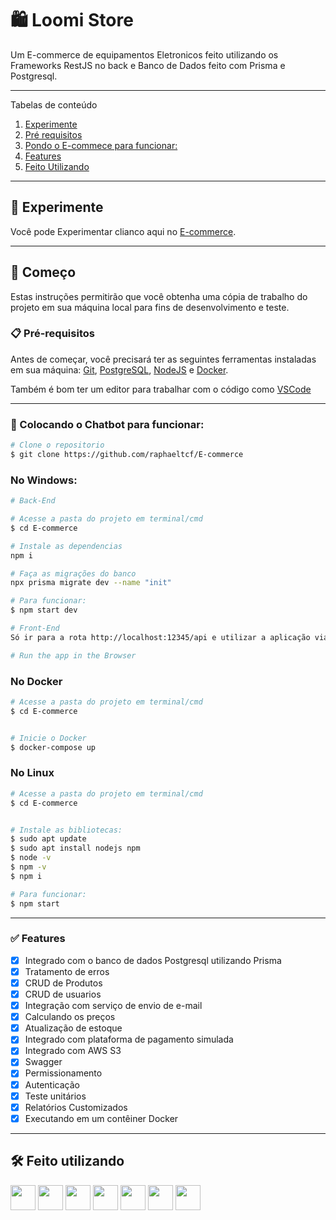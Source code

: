 # 🛍 Loomi Store

Um E-commerce de equipamentos Eletronicos feito utilizando os Frameworks RestJS no back e Banco de Dados feito com Prisma e Postgresql.

*******
Tabelas de conteúdo 
 1. [Experimente](#experimente)
 2. [Pré requisitos](#prerequisitos)
 3. [Pondo o E-commece para funcionar:](#funcionando)
 4. [Features](#features)
 5. [Feito Utilizando](#built)

*******
<div id='experimente'/>  

## 👾 Experimente 

Você pode Experimentar clianco aqui no [E-commerce]().

*******
<div id='prerequisitos'/>  

## 🚀 Começo

Estas instruções permitirão que você obtenha uma cópia de trabalho do projeto em sua máquina local para fins de desenvolvimento e teste.

### 📋 Pré-requisitos

Antes de começar, você precisará ter as seguintes ferramentas instaladas em sua máquina:
[Git](https://git-scm.com), 
[PostgreSQL](https://www.postgresql.org/), 
[NodeJS](https://nodejs.org/en) e
[Docker](https://www.docker.com/).

Também é bom ter um editor para trabalhar com o código como [VSCode](https://code.visualstudio.com/)

*******
<div id='funcionando'/>  

### 🎲 Colocando o Chatbot para funcionar:

```bash
# Clone o repositorio
$ git clone https://github.com/raphaeltcf/E-commerce
```

### No Windows: 

```bash
# Back-End

# Acesse a pasta do projeto em terminal/cmd
$ cd E-commerce

# Instale as dependencias
npm i

# Faça as migrações do banco 
npx prisma migrate dev --name "init"

# Para funcionar:
$ npm start dev

# Front-End
Só ir para a rota http://localhost:12345/api e utilizar a aplicação via swagger

# Run the app in the Browser
```

### No Docker
```bash
# Acesse a pasta do projeto em terminal/cmd
$ cd E-commerce


# Inicie o Docker 
$ docker-compose up


```
### No Linux

```bash
# Acesse a pasta do projeto em terminal/cmd
$ cd E-commerce


# Instale as bibliotecas: 
$ sudo apt update
$ sudo apt install nodejs npm
$ node -v
$ npm -v
$ npm i 

# Para funcionar: 
$ npm start

```

*******
<div id='features'/>  

### ✅ Features

- [x] Integrado com o banco de dados Postgresql utilizando Prisma
- [x] Tratamento de erros
- [x] CRUD de Produtos
- [x] CRUD de usuarios
- [x] Integração com serviço de envio de e-mail
- [x] Calculando os preços
- [x] Atualização de estoque
- [x] Integrado com plataforma de pagamento simulada
- [x] Integrado com AWS S3
- [X] Swagger
- [X] Permissionamento
- [X] Autenticação
- [X] Teste unitários
- [X] Relatórios Customizados 
- [x] Executando em um contêiner Docker
 
*******
<div id='built'/>  

## 🛠️ Feito utilizando
<img src="https://cdn.jsdelivr.net/gh/devicons/devicon/icons/nodejs/nodejs-original.svg" width="40" height="40" /> <img src="https://cdn.jsdelivr.net/gh/devicons/devicon/icons/nestjs/nestjs-plain.svg" width="40" height="40" /> <img src="https://cdn.jsdelivr.net/gh/devicons/devicon/icons/jest/jest-plain.svg" width="40" height="40" /> <img src="https://cdn.jsdelivr.net/gh/devicons/devicon/icons/typescript/typescript-original.svg" width="40" height="40" /> <img src="https://cdn.jsdelivr.net/gh/devicons/devicon/icons/docker/docker-original.svg" width="40" height="40" />  <img src="https://cdn.jsdelivr.net/gh/devicons/devicon/icons/postgresql/postgresql-plain-wordmark.svg" width="40" height="40" />  <img src="https://devicons.railway.app/i/prisma-dark.svg" width="40" height="40" />  
          
          

